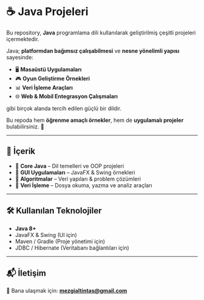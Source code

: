 # ☕ Java Projeleri

Bu repository, **Java** programlama dili kullanılarak geliştirilmiş çeşitli projeleri içermektedir.  

Java; **platformdan bağımsız çalışabilmesi** ve **nesne yönelimli yapısı** sayesinde:  
- 🖥️ **Masaüstü Uygulamaları**  
- 🎮 **Oyun Geliştirme Örnekleri**  
- 📊 **Veri İşleme Araçları**  
- 🌐 **Web & Mobil Entegrasyon Çalışmaları**  

gibi birçok alanda tercih edilen güçlü bir dildir.  

Bu repoda hem **öğrenme amaçlı örnekler**, hem de **uygulamalı projeler** bulabilirsiniz. 🎯  

---

## 📂 İçerik
- 🔹 **Core Java** – Dil temelleri ve OOP projeleri  
- 🔹 **GUI Uygulamaları** – JavaFX & Swing örnekleri  
- 🔹 **Algoritmalar** – Veri yapıları & problem çözümleri  
- 🔹 **Veri İşleme** – Dosya okuma, yazma ve analiz araçları  

---

## 🛠 Kullanılan Teknolojiler
- **Java 8+**  
- JavaFX & Swing (UI için)  
- Maven / Gradle (Proje yönetimi için)  
- JDBC / Hibernate (Veritabanı bağlantıları için)  

---

## 📬 İletişim
💌 Bana ulaşmak için: **mezgialtintas@gmail.com**
